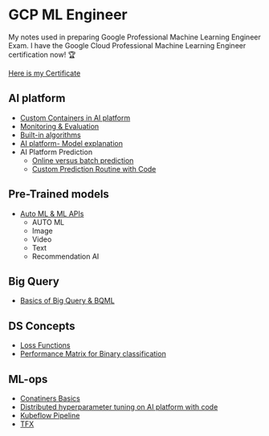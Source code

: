 # GCP ML Engineer

My notes used in preparing Google Professional Machine Learning Engineer Exam. I have the Google Cloud Professional Machine Learning Engineer certification now! 🏆

[Here is my Certificate](https://www.credential.net/2e923cd0-dea6-46ef-8db1-402aaaa69d64?key=ebc95ea03d3207f53b0ef127d8f9a40287cb64fd3f24f696f6beaaf02a6d825e)

## AI platform

- [Custom Containers in AI platform](https://github.com/rshah1990/GCP_ML/tree/main/AI%20Platform/Custom%20containers)
- [Monitoring & Evaluation](https://github.com/rshah1990/GCP_ML/tree/main/AI%20Platform/Monitoring_Evaluation)
- [Built-in algorithms](https://github.com/rshah1990/GCP_ML/tree/main/AI%20Platform/build-in-algo)
- [AI platform- Model explanation](https://github.com/rshah1990/GCP_ML/tree/main/AI%20Platform/explanation)
- AI Platform Prediction 
  - [Online versus batch prediction](https://github.com/rshah1990/GCP_ML/tree/main/AI%20Platform/predictions)
  - [Custom Prediction Routine with Code](https://github.com/rshah1990/GCP_ML/tree/main/AI%20Platform/predictions/custom_prediction_routine)


## Pre-Trained models 

- [Auto ML & ML APIs](https://github.com/rshah1990/GCP_ML/tree/main/AUTOML_ML_API)
  - AUTO ML 
  - Image 
  - Video
  - Text
  - Recommendation AI

## Big Query 

- [Basics of Big Query & BQML](https://github.com/rshah1990/GCP_ML/tree/main/Big_query)

## DS Concepts

- [Loss Functions](https://github.com/rshah1990/GCP_ML/blob/main/DS_Concepts/loss_functions.md)
- [Performance Matrix for Binary classification](https://github.com/rshah1990/GCP_ML/blob/main/DS_Concepts/performance_matrix.md)

## ML-ops

- [Conatiners Basics](https://github.com/rshah1990/GCP_ML/tree/main/ml-ops/containers)
- [Distributed hyperparameter tuning on AI platform with code](https://github.com/rshah1990/GCP_ML/tree/main/ml-ops/hyperparameter-tuning)
- [Kubeflow Pipeline](https://github.com/rshah1990/GCP_ML/tree/main/ml-ops/kubeflow_pipeline)
- [TFX](https://github.com/rshah1990/GCP_ML/tree/main/ml-ops/tfx)
